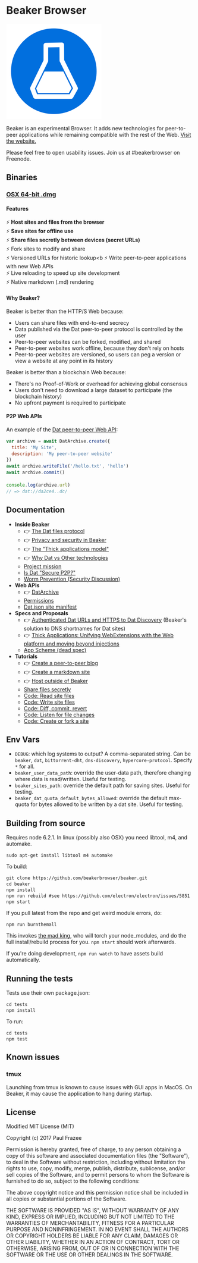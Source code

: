 Beaker Browser
======

![logo.png](build/icons/256x256.png)

Beaker is an experimental Browser.
It adds new technologies for peer-to-peer applications while remaining compatible with the rest of the Web.
[Visit the website.](https://beakerbrowser.com/)

Please feel free to open usability issues. Join us at #beakerbrowser on Freenode.

## Binaries

### [OSX 64-bit .dmg](https://download.beakerbrowser.net/download/latest/osx)

#### Features

:zap: **Host sites and files from the browser**<br>
:zap: **Save sites for offline use**<br>
:zap: **Share files secretly between devices (secret URLs)**<br>
:zap: Fork sites to modify and share<br>
:zap: Versioned URLs for historic lookup<b
:zap: Write peer-to-peer applications with new Web APIs<br>
:zap: Live reloading to speed up site development<br>
:zap: Native markdown (.md) rendering
 
#### Why Beaker? 
 
Beaker is better than the HTTP/S Web because:

 - Users can share files with end-to-end secrecy
 - Data published via the Dat peer-to-peer protocol is controlled by the user
 - Peer-to-peer websites can be forked, modified, and shared
 - Peer-to-peer websites work offline, because they don't rely on hosts
 - Peer-to-peer websites are versioned, so users can peg a version or view a website at any point in its history
 
Beaker is better than a blockchain Web because:

 - There's no Proof-of-Work or overhead for achieving global consensus
 - Users don't need to download a large dataset to participate (the blockchain history)
 - No upfront payment is required to participate
 
#### P2P Web APIs

An example of the [Dat peer-to-peer Web API](https://beakerbrowser.com/docs/apis/dat.html):

```js
var archive = await DatArchive.create({
  title: 'My Site',
  description: 'My peer-to-peer website'
})
await archive.writeFile('/hello.txt', 'hello')
await archive.commit()

console.log(archive.url)
// => dat://da2ce4..dc/
```

## Documentation

- **Inside Beaker**
  - :point_right: [The Dat files protocol](https://beakerbrowser.com/docs/inside-beaker/dat-files-protocol.html)
  - :point_right: [Privacy and security in Beaker](https://beakerbrowser.com/docs/inside-beaker/privacy-and-security.html)
  - :point_right: [The "Thick applications model"](https://beakerbrowser.com/docs/inside-beaker/thick-applications.html)
  - :point_right: [Why Dat vs Other technologies](https://beakerbrowser.com/docs/inside-beaker/other-technologies.html)
  - [Project mission](https://beakerbrowser.com/docs/inside-beaker/mission.html)
  - [Is Dat "Secure P2P?"](https://github.com/beakerbrowser/beaker/wiki/Is-Dat-%22Secure-P2P%3F%22)
  - [Worm Prevention (Security Discussion)](https://github.com/beakerbrowser/beaker/wiki/Worm-Prevention-(Security-Discussion))
- **Web APIs**
  - :point_right: [DatArchive](https://beakerbrowser.com/docs/apis/dat.html)
  - [Permissions](https://beakerbrowser.com/docs/apis/permissions.html)
  - [Dat.json site manifest](https://beakerbrowser.com/docs/apis/manifest.html)
- **Specs and Proposals**
  - :point_right: [Authenticated Dat URLs and HTTPS to Dat Discovery](https://github.com/beakerbrowser/beaker/wiki/Authenticated-Dat-URLs-and-HTTPS-to-Dat-Discovery) (Beaker's solution to DNS shortnames for Dat sites)
  - :point_right: [Thick Applications: Unifying WebExtensions with the Web platform and moving beyond injections](https://github.com/beakerbrowser/beaker/wiki/Thick-Applications:-Unifying-WebExtensions-with-the-Web-platform-and-moving-beyond-injections)
  - [App Scheme (dead spec)](https://github.com/beakerbrowser/beaker/wiki/App-Scheme)
- **Tutorials**
  - :point_right: [Create a peer-to-peer blog](https://beakerbrowser.com/docs/tutorials/create-a-blog.html)
  - :point_right: [Create a markdown site](https://beakerbrowser.com/docs/tutorials/create-a-markdown-site.html)
  - :point_right: [Host outside of Beaker](https://beakerbrowser.com/docs/tutorials/host-outside-of-beaker.html)
  - [Share files secretly](https://beakerbrowser.com/docs/tutorials/share-files-secretly.html)
  - [Code: Read site files](https://beakerbrowser.com/docs/tutorials/read-site-files.html)
  - [Code: Write site files](https://beakerbrowser.com/docs/tutorials/write-site-files.html)
  - [Code: Diff, commit, revert](https://beakerbrowser.com/docs/tutorials/diff-commit-revert.html)
  - [Code: Listen for file changes](https://beakerbrowser.com/docs/tutorials/listen-for-file-changes.html)
  - [Code: Create or fork a site](https://beakerbrowser.com/docs/tutorials/create-or-fork-a-site.html)

## Env Vars

- `DEBUG`: which log systems to output? A comma-separated string. Can be `beaker`, `dat`, `bittorrent-dht`, `dns-discovery`, `hypercore-protocol`. Specify `*` for all.
- `beaker_user_data_path`: override the user-data path, therefore changing where data is read/written. Useful for testing.
- `beaker_sites_path`: override the default path for saving sites. Useful for testing.
- `beaker_dat_quota_default_bytes_allowed`: override the default max-quota for bytes allowed to be written by a dat site. Useful for testing.

## Building from source

Requires node 6.2.1.
In linux (possibly also OSX) you need libtool, m4, and automake.

```
sudo apt-get install libtool m4 automake
```

To build:

```
git clone https://github.com/beakerbrowser/beaker.git
cd beaker
npm install
npm run rebuild #see https://github.com/electron/electron/issues/5851
npm start
```

If you pull latest from the repo and get weird module errors, do:

```
npm run burnthemall
```

This invokes [the mad king](http://nerdist.com/wp-content/uploads/2016/05/the-mad-king-game-of-thrones.jpg), who will torch your node_modules, and do the full install/rebuild process for you.
`npm start` should work afterwards.

If you're doing development, `npm run watch` to have assets build automatically.

## Running the tests

Tests use their own package.json:

```
cd tests
npm install
```

To run:

```
cd tests
npm test
```

## Known issues

### tmux

Launching from tmux is known to cause issues with GUI apps in MacOS. On Beaker, it may cause the application to hang during startup.

## License

Modified MIT License (MIT)

Copyright (c) 2017 Paul Frazee

Permission is hereby granted, free of charge, to any person obtaining a copy of this software and associated documentation files (the "Software"), to deal in the Software without restriction, including without limitation the rights to use, copy, modify, merge, publish, distribute, sublicense, and/or sell copies of the Software, and to permit persons to whom the Software is furnished to do so, subject to the following conditions:

The above copyright notice and this permission notice shall be included in all copies or substantial portions of the Software.

THE SOFTWARE IS PROVIDED "AS IS", WITHOUT WARRANTY OF ANY KIND, EXPRESS OR IMPLIED, INCLUDING BUT NOT LIMITED TO THE WARRANTIES OF MERCHANTABILITY, FITNESS FOR A PARTICULAR PURPOSE AND NONINFRINGEMENT. IN NO EVENT SHALL THE AUTHORS OR COPYRIGHT HOLDERS BE LIABLE FOR ANY CLAIM, DAMAGES OR OTHER LIABILITY, WHETHER IN AN ACTION OF CONTRACT, TORT OR OTHERWISE, ARISING FROM, OUT OF OR IN CONNECTION WITH THE SOFTWARE OR THE USE OR OTHER DEALINGS IN THE SOFTWARE.
